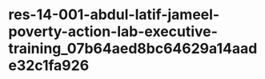 # res-14-001-abdul-latif-jameel-poverty-action-lab-executive-training_07b64aed8bc64629a14aade32c1fa926